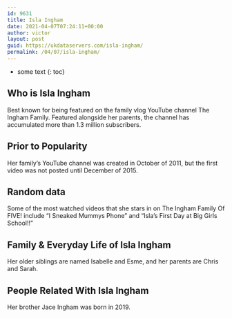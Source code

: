 ```yaml
---
id: 9631
title: Isla Ingham
date: 2021-04-07T07:24:11+00:00
author: victor
layout: post
guid: https://ukdataservers.com/isla-ingham/
permalink: /04/07/isla-ingham/
---
```


* some text
{: toc}


## Who is Isla Ingham



Best known for being featured on the family vlog YouTube channel The Ingham Family. Featured alongside her parents, the channel has accumulated more than 1.3 million subscribers. 

                
                
                
## Prior to Popularity



Her family&#8217;s YouTube channel was created in October of 2011, but the first video was not posted until December of 2015. 

                
                
                
## Random data



Some of the most watched videos that she stars in on The Ingham Family Of FIVE! include &#8220;I Sneaked Mummys Phone&#8221; and &#8220;Isla&#8217;s First Day at Big Girls School!!&#8221;

                
                
                
## Family & Everyday Life of Isla Ingham



Her older siblings are named Isabelle and Esme, and her parents are Chris and Sarah.

                
                
                
## People Related With Isla Ingham



Her brother Jace Ingham was born in 2019.

                
              
            
          
          
          